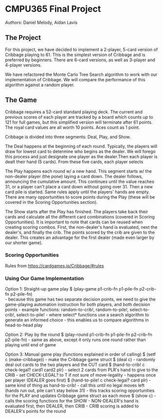 # CMPU365 Final Project

*Authors*: Daniel Melody, Aidan Lavis

## The Project

For this project, we have decided to implement a 2-player, 5-card version of
Cribbage playing to 61.  This is the simplest version of Cribbage and is
preferred by beginners.  There are 6-card versions, as well as 3-player and
4-player versions.

We have refactored the Monte Carlo Tree Search algorithm to work with our
implementation of Cribbage. We will compare the performance of this
algorithm against a random player. 

## The Game

Cribbage requires a 52-card standard playing deck.  The current and previous
scores of each player are tracked by a board which counts up to 121 for full
games, but this simplified version will terminate after 61 points. The royal
card values are all worth 10 points.  Aces count as 1 point.  

Cribbage is divided into three segments: Deal, Play, and Show.

The Deal happens at the beginning of each round.  Typically, the players will
draw for lowest card to determine who begins as the dealer.  We will forego this
process and just designate one player as the dealer.Then each player is dealt
their hand (5 cards).  From these five cards, each player selects

The Play happens each round w/ a new hand.  This segment starts w/ the
non-dealer player (the pone) laying a card down.  The dealer follows, announcing
the cumulative amount.  This continues until the value reaches 31, or a player
can't place a card down without going over 31.  Then a new card pile is started.
Same rules apply until the players' hands are empty.  There are many
opportunities to score points during the Play (these will be covered in the
Scoring Opportunities section).

The Show starts after the Play has finished.  The players take back their cards
and calculate all the different card combinations (covered in Scoring
Opportunities).  It is important to note that cards can be reused when creating
scoring combos.  First, the non-dealer's hand is evaluated, next the dealer's,
and finally the crib.  The points scored by the crib are given to the dealer.
This creates an advantage for the first dealer (made even larger by our shorter
game).

### Scoring Opportunities

Rules from https://cardgames.io/Cribbage/#rules

### Using Our Game Implementation

Option 1: Straight-up game play
  $ (play-game p1-crib-fn p1-pile-fn p2-crib-fn p2-pile-fn)  
    - because this game has two separate decision points, we need to give
    the game-playing automation instruction for both players, and both decision
    points
    - example functions: random-to-crib!, random-to-pile!, select-to-crib!,
    select-to-pile!
      - where select* functions use a search algorithm to generate an informed
      choice
    - this enables us to compare algorithms in head-to-head play

Option 2: Play by the round
  $ (play-round p1-crib-fn p1-pile-fn p2-crib-fn p2-pile-fn)
    - same as above, except it only runs one round rather than playing until
    end of game

Option 3: Manual game play (functions explained in order of calling)
  $ (setf c (make-cribbage))
    - make the Cribbage game struct
  $ (deal c)
    - randomly deal out cards to the two players and the CUT card
  $ (hand-to-crib! c check-legal? card1 card2 plr)
    - select 2 cards from PLR's hand to give to the CRIB
    - set CHECK-LEGAL? to T if not sure of move-legality
    - happens once per player (DEALER goes first)
  $ (hand-to-pile! c check-legal? card plr)
    - same kind of thing as hand-to-crib!
    - call this until no legal moves left (hands run out, pile can't stay below
    31)
    - this tracks scoring opportunities for the PLAY and updates Cribbage game
    struct as each move
  $ (show c)
    - calls the scoring functions for the SHOW
    - NON-DEALER's hand is evaluated first, then DEALER, then CRIB
      - CRIB scoring is added to DEALER's points for the round
